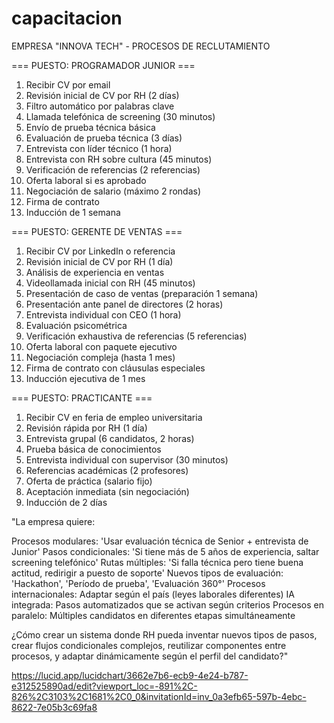 # capacitacion
EMPRESA "INNOVA TECH" - PROCESOS DE RECLUTAMIENTO

=== PUESTO: PROGRAMADOR JUNIOR ===
1. Recibir CV por email
2. Revisión inicial de CV por RH (2 días)
3. Filtro automático por palabras clave
4. Llamada telefónica de screening (30 minutos)
5. Envío de prueba técnica básica
6. Evaluación de prueba técnica (3 días)
7. Entrevista con líder técnico (1 hora)
8. Entrevista con RH sobre cultura (45 minutos)
9. Verificación de referencias (2 referencias)
10. Oferta laboral si es aprobado
11. Negociación de salario (máximo 2 rondas)
12. Firma de contrato
13. Inducción de 1 semana

=== PUESTO: GERENTE DE VENTAS ===
1. Recibir CV por LinkedIn o referencia
2. Revisión inicial de CV por RH (1 día)
3. Análisis de experiencia en ventas
4. Videollamada inicial con RH (45 minutos)
5. Presentación de caso de ventas (preparación 1 semana)
6. Presentación ante panel de directores (2 horas)
7. Entrevista individual con CEO (1 hora)
8. Evaluación psicométrica
9. Verificación exhaustiva de referencias (5 referencias)
10. Oferta laboral con paquete ejecutivo
11. Negociación compleja (hasta 1 mes)
12. Firma de contrato con cláusulas especiales
13. Inducción ejecutiva de 1 mes

=== PUESTO: PRACTICANTE ===
1. Recibir CV en feria de empleo universitaria
2. Revisión rápida por RH (1 día)
3. Entrevista grupal (6 candidatos, 2 horas)
4. Prueba básica de conocimientos
5. Entrevista individual con supervisor (30 minutos)
6. Referencias académicas (2 profesores)
7. Oferta de práctica (salario fijo)
8. Aceptación inmediata (sin negociación)
9. Inducción de 2 días


"La empresa quiere:

Procesos modulares: 'Usar evaluación técnica de Senior + entrevista de Junior'
Pasos condicionales: 'Si tiene más de 5 años de experiencia, saltar screening telefónico'
Rutas múltiples: 'Si falla técnica pero tiene buena actitud, redirigir a puesto de soporte'
Nuevos tipos de evaluación: 'Hackathon', 'Período de prueba', 'Evaluación 360°'
Procesos internacionales: Adaptar según el país (leyes laborales diferentes)
IA integrada: Pasos automatizados que se activan según criterios
Procesos en paralelo: Múltiples candidatos en diferentes etapas simultáneamente

¿Cómo crear un sistema donde RH pueda inventar nuevos tipos de pasos, crear flujos condicionales complejos, reutilizar componentes entre procesos, y adaptar dinámicamente según el perfil del candidato?"

https://lucid.app/lucidchart/3662e7b6-ecb9-4e24-b787-e312525890ad/edit?viewport_loc=-891%2C-826%2C3103%2C1681%2C0_0&invitationId=inv_0a3efb65-597b-4ebc-8622-7e05b3c69fa8
